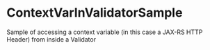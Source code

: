 # ContextVarInValidatorSample
Sample of accessing a context variable (in this case a JAX-RS HTTP Header) from inside a Validator
